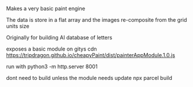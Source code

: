 

Makes a very basic paint engine

The data is store in a flat array and the images re-composite from the grid units size

Originally for building AI database of letters


exposes a basic module on gitys cdn
https://tripdragon.github.io/cheapyPaint/dist/painterAppModule.1.0.js

run with
python3 -m http.server 8001

dont need to build unless the module needs update
npx parcel build

